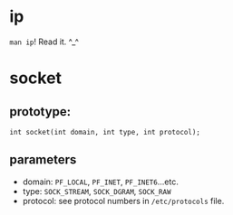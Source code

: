 # ip
`man ip`! Read it. ^_^  

# socket

## prototype:
`int socket(int domain, int type, int protocol);`

## parameters
- domain: `PF_LOCAL`, `PF_INET`, `PF_INET6`...etc.  
- type: `SOCK_STREAM`, `SOCK_DGRAM`, `SOCK_RAW`
- protocol: see protocol numbers in `/etc/protocols` file.
